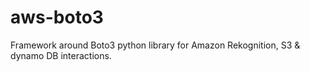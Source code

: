 # aws-boto3
Framework around Boto3 python library for Amazon Rekognition, S3 &amp; dynamo DB interactions.
